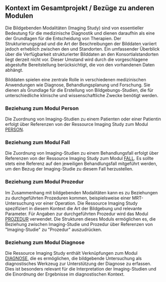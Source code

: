 ## Kontext im Gesamtprojekt / Bezüge zu anderen Modulen


Die Bildgebenden Modalitäten (Imaging Study) sind von essentieller Bedeutung für die medizinische Diagnostik und dienen daraufhin als eine der Grundlagen für die Entscheidung von Therapien. Der Strukturierungsgrad und die Art der Beschreibungen der Bilddaten variiert jedoch erheblich zwischen den und Standorten. Ein umfassender Überblick über die Verfügbarkeit strukturierter Bilddaten an den Konsortialstandorten liegt derzeit nicht vor. Dieser Umstand wird durch die vorgeschlagene abgestufte Bereitstellung berücksichtigt, die von den vorhandenen Daten abhängt.

Bilddaten spielen eine zentrale Rolle in verschiedenen medizinischen Anwendungen wie Diagnose, Behandlungsplanung und Forschung. Sie dienen als Grundlage für die Erstellung von Bildgebungs-Studien, die für unterschiedliche klinische und wissenschaftliche Zwecke benötigt werden.

### Beziehung zum Modul Person

Die Zuordnung von Imaging-Studien zu einem Patienten oder einer Patientin erfolgt über Referenzen von der Ressource Imaging Study zum Modul [PERSON](https://simplifier.net/medizininformatikinitiative-modulperson).
### Beziehung zum Modul Fall

Die Zuordnung von Imaging-Studien zu einem Behandlungsfall erfolgt über Referenzen von der Ressource Imaging Study zum Modul [FALL](https://simplifier.net/medizininformatikinitiative-modulfall). Es sollte stets eine Referenz auf den jeweiligen Behandlungsfall mitgeführt werden, um den Bezug der Imaging-Studie zu diesem Fall herzustellen.

### Beziehung zum Modul Prozedur

Im Zusammenhang mit bildgebenden Modalitäten kann es zu Beziehungen zu durchgeführten Prozeduren kommen, beispielsweise einer MRT-Untersuchung vor einer Operation. Die Ressource Imaging Study spezifiziert in diesem Kontext die Art der Bildgebung und relevante Parameter. Für Angaben zur durchgeführten Prozedur wird das Modul [PROZEDUR](https://simplifier.net/medizininformatikinitiative-modulprozeduren) verwendet. Die Strukturen dieses Moduls ermöglichen es, die Beziehung zwischen Imaging-Studie und Prozedur über Referenzen von "Imaging-Studie" zu "Prozedur" auszudrücken.


### Beziehung zum Modul Diagnose

Die Ressource Imaging Study enthält Verknüpfungen zum Modul [DIAGNOSE](https://simplifier.net/medizininformatikinitiative-moduldiagnosen), die es ermöglichen, die bildgebende Untersuchung als diagnostisches Werkzeug zur Unterstützung der Diagnose zu erfassen. Dies ist besonders relevant für die Interpretation der Imaging-Studien und die Einordnung der Ergebnisse im diagnostischen Kontext.
